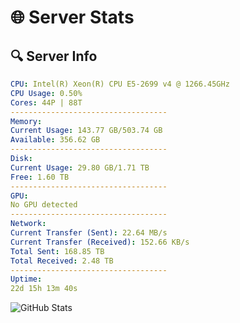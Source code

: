 # 🌐 Server Stats
## 🔍 Server Info
```yaml
CPU: Intel(R) Xeon(R) CPU E5-2699 v4 @ 1266.45GHz
CPU Usage: 0.50%
Cores: 44P | 88T
-----------------------------------
Memory:
Current Usage: 143.77 GB/503.74 GB
Available: 356.62 GB
-----------------------------------
Disk:
Current Usage: 29.80 GB/1.71 TB
Free: 1.60 TB
-----------------------------------
GPU:
No GPU detected
-----------------------------------
Network:
Current Transfer (Sent): 22.64 MB/s
Current Transfer (Received): 152.66 KB/s
Total Sent: 168.85 TB
Total Received: 2.48 TB
-----------------------------------
Uptime:
22d 15h 13m 40s
```
![GitHub Stats](https://img.shields.io/badge/Updated-2025-03-02_13:56:58-blue)